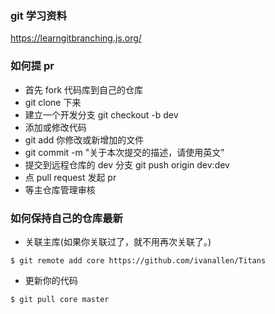 ### git 学习资料

https://learngitbranching.js.org/


### 如何提 pr

- 首先 fork 代码库到自己的仓库
- git clone 下来
- 建立一个开发分支 git checkout -b dev
- 添加或修改代码
- git add 你修改或新增加的文件
- git commit -m "关于本次提交的描述，请使用英文"
- 提交到远程仓库的 dev 分支 git push origin dev:dev
- 点 pull request 发起 pr
- 等主仓库管理审核

### 如何保持自己的仓库最新

- 关联主库(如果你关联过了，就不用再次关联了。)

```
$ git remote add core https://github.com/ivanallen/Titans
```

- 更新你的代码

```
$ git pull core master
```
